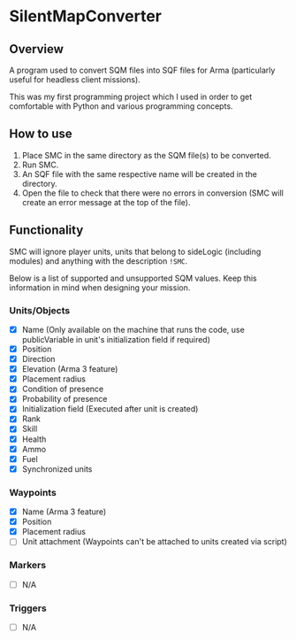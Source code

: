 SilentMapConverter
========================

## Overview
A program used to convert SQM files into SQF files for Arma (particularly useful for headless client missions).

This was my first programming project which I used in order to get comfortable with Python and various programming concepts.

## How to use
1. Place SMC in the same directory as the SQM file(s) to be converted.
2. Run SMC.
3. An SQF file with the same respective name will be created in the directory.
4. Open the file to check that there were no errors in conversion (SMC will create an error message at the top of the file).

## Functionality
SMC will ignore player units, units that belong to sideLogic (including modules) and anything with the description `!SMC`.

Below is a list of supported and unsupported SQM values. Keep this information in mind when designing your mission.

### Units/Objects

- [x] Name (Only available on the machine that runs the code, use publicVariable in unit's initialization field if required)
- [x] Position
- [x] Direction
- [x] Elevation (Arma 3 feature)
- [x] Placement radius
- [x] Condition of presence
- [x] Probability of presence
- [x] Initialization field (Executed after unit is created)
- [x] Rank
- [x] Skill
- [x] Health
- [x] Ammo
- [x] Fuel
- [x] Synchronized units

### Waypoints

- [x] Name (Arma 3 feature)
- [x] Position
- [x] Placement radius
- [ ] Unit attachment (Waypoints can't be attached to units created via script)

### Markers

- [ ] N/A

### Triggers

- [ ] N/A